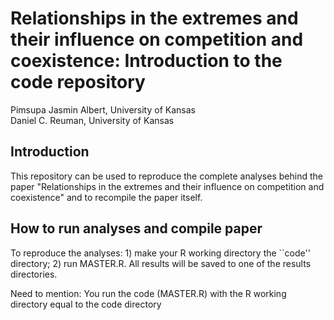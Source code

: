 # Relationships in the extremes and their influence on competition and coexistence: Introduction to the code repository 

Pimsupa Jasmin Albert, University of Kansas  
Daniel C. Reuman, University of Kansas  

## Introduction

This repository can be used to reproduce the complete analyses behind the paper "Relationships in the extremes and their 
influence on competition and coexistence" and to recompile the paper itself.

## How to run analyses and compile paper

To reproduce the analyses: 1) make your R working directory the ``code'' directory; 2) run MASTER.R. All results will be
saved to one of the results directories.  








Need to mention: 
You run the code (MASTER.R) with the R working directory equal to the code directory